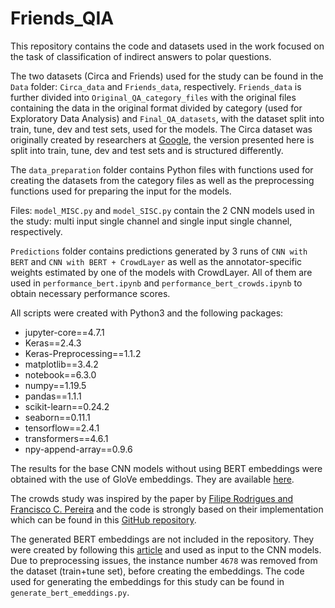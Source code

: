 # Friends_QIA

This repository contains the code and datasets used in the work focused on the task of classification of indirect answers to polar questions.

The two datasets (Circa and Friends) used for the study can be found in the `Data` folder: `Circa_data` and `Friends_data`, respectively. `Friends_data` is further divided into `Original_QA_category_files` with the original files containing the data in the original format divided by category (used for Exploratory Data Analysis) and `Final_QA_datasets`, with the dataset split into train, tune, dev and test sets, used for the models. The Circa dataset was originally created by researchers at [Google](https://github.com/google-research-datasets/circa), the version presented here is split into train, tune, dev and test sets and is structured differently.

The `data_preparation` folder contains Python files with functions used for creating the datasets from the category files as well as the preprocessing functions used for preparing the input for the models.

Files: `model_MISC.py` and `model_SISC.py` contain the 2 CNN models used in the study: multi input single channel and single input single channel, respectively.

`Predictions` folder contains predictions generated by 3 runs of `CNN with BERT` and `CNN with BERT + CrowdLayer` as well as the annotator-specific weights estimated by one of the models with CrowdLayer. All of them are used in `performance_bert.ipynb` and `performance_bert_crowds.ipynb` to obtain necessary performance scores.

All scripts were created with Python3 and the following packages:
- jupyter-core==4.7.1
- Keras==2.4.3
- Keras-Preprocessing==1.1.2
- matplotlib==3.4.2
- notebook==6.3.0
- numpy==1.19.5
- pandas==1.1.1
- scikit-learn==0.24.2
- seaborn==0.11.1
- tensorflow==2.4.1
- transformers==4.6.1
- npy-append-array==0.9.6

The results for the base CNN models without using BERT embeddings were obtained with the use of GloVe embeddings. They are available [here](https://nlp.stanford.edu/projects/glove/).

The crowds study was inspired by the paper by [Filipe Rodrigues and Francisco C. Pereira](https://arxiv.org/pdf/1709.01779.pdf) and the code is strongly based on their implementation which can be found in this [GitHub repository](https://github.com/fmpr/CrowdLayer).

The generated BERT embeddings are not included in the repository. They were created by following this [article](https://huggingface.co/bert-base-cased) and used as input to the CNN models. Due to preprocessing issues, the instance number `4678` was removed from the dataset (train+tune set), before creating the embeddings.
The code used for generating the embeddings for this study can be found in `generate_bert_emeddings.py`.
